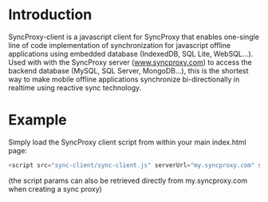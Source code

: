 # Introduction
SyncProxy-client is a javascript client for SyncProxy that enables one-single line of code implementation of synchronization for javascript offline applications using embedded database (IndexedDB, SQL Lite, WebSQL...). Used with with the SyncProxy server (www.syncproxy.com) to access the backend database (MySQL, SQL Server, MongoDB...), this is the shortest way to make mobile offline applications synchronize bi-directionally in realtime using reactive sync technology.


# Example
Simply load the SyncProxy client script from within your main index.html page:

```javascript
<script src="sync-client/sync-client.js" serverUrl="my.syncproxy.com" serverPort="4501" proxyID="<proxy Id>" connectorType="IndexedDB or WebSQL or SQLite or IonicStorage" dbName="<your client db name>"></script> 
```

(the script params can also be retrieved directly from my.syncproxy.com when creating a sync proxy)
